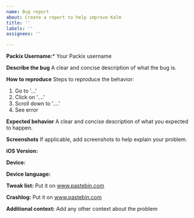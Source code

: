 ```yaml
---
name: Bug report
about: Create a report to help improve Kalm
title: ''
labels: ''
assignees: ''

---
```


**Packix Username:***
Your Packix username

**Describe the bug**
A clear and concise description of what the bug is.

**How to reproduce**
Steps to reproduce the behavior:
1. Go to '...'
2. Click on '....'
3. Scroll down to '....'
4. See error

**Expected behavior**
A clear and concise description of what you expected to happen.

**Screenshots**
If applicable, add screenshots to help explain your problem.

**iOS Version:**

**Device:**

**Device language:**

**Tweak list:**
Put it on www.pastebin.com

**Crashlog:**
Put it on www.pastebin.com

**Additional context:**
Add any other context about the problem

